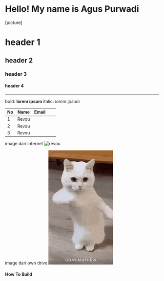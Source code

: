 # Hello! My name is **Agus Purwadi**
[picture]
# header 1
## header 2
### header 3
#### header 4

---

bold: **lorem ipsum**
italic: _lorem ipsum_

| No | Name  | Email |   |   |
|----|-------|-------|---|---|
| 1  | Revou |       |   |   |
| 2  | Revou |       |   |   |
| 3  | Revou |       |   |   |

image dari internet
![revou](https://journal.revou.co/content/images/2022/10/10072022---Journal-Refresh-Banner-Kenalan.png)

image dari own drive
![revou](asset/cool-fun.gif)


#### How To Build